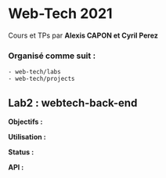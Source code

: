 # Web-Tech 2021
Cours et TPs par **Alexis CAPON et Cyril Perez**

### Organisé comme suit :

    - web-tech/labs
    - web-tech/projects


## Lab2 : webtech-back-end

**Objectifs :**

**Utilisation :**

**Status :**

**API :**
